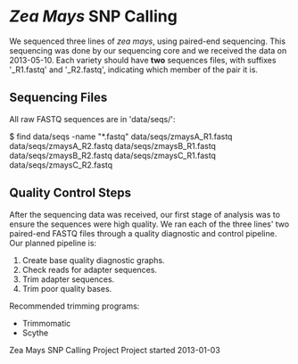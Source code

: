 # *Zea Mays* SNP Calling

We sequenced three lines of *zea mays*, using paired-end 
sequencing. This sequencing was done by our sequencing core and we 
received the data on 2013-05-10. Each variety should have **two** 
sequences files, with suffixes '_R1.fastq' and '_R2.fastq', indicating 
which member of the pair it is.

## Sequencing Files

All raw FASTQ sequences are in 'data/seqs/':

$ find data/seqs -name "*.fastq"
data/seqs/zmaysA_R1.fastq
data/seqs/zmaysA_R2.fastq
data/seqs/zmaysB_R1.fastq
data/seqs/zmaysB_R2.fastq
data/seqs/zmaysC_R1.fastq
data/seqs/zmaysC_R2.fastq

## Quality Control Steps

After the sequencing data was received, our first stage of analysis 
was to ensure the sequences were high quality. We ran each of the 
three lines' two paired-end FASTQ files through a quality diagnostic
and control pipeline. Our planned pipeline is:

1. Create base quality diagnostic graphs.
2. Check reads for adapter sequences.
3. Trim adapter sequences.
4. Trim poor quality bases.

Recommended trimming programs:

- Trimmomatic
- Scythe



Zea Mays SNP Calling Project
Project started 2013-01-03

